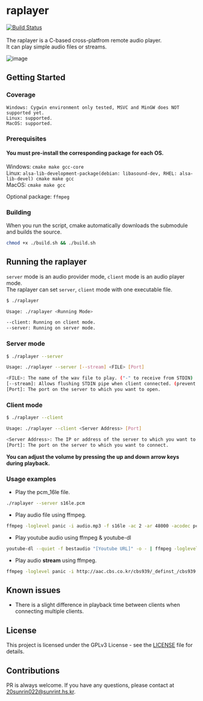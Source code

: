 # raplayer
[![Build Status](https://jenkins.hurrhnn.xyz/job/raplayer/badge/icon)](https://jenkins.hurrhnn.xyz/job/raplayer/)
<br><br>The raplayer is a C-based cross-platfrom remote audio player.<br> It can play simple audio files or streams.<br>

![image](https://user-images.githubusercontent.com/40728528/166156129-60f3a516-3f13-4391-91f9-f4166f5615f7.png)

## Getting Started

### Coverage
```
Windows: Cygwin environment only tested, MSVC and MinGW does NOT supported yet.
Linux: supported.
MacOS: supported.
```

### Prerequisites

#### You must pre-install the corresponding package for each OS.

Windows: `cmake make gcc-core`<br>
Linux: `alsa-lib-development-package(debian: libasound-dev, RHEL: alsa-lib-devel) cmake make gcc`<br>
MacOS: `cmake make gcc`<br>

Optional package: `ffmpeg`

### Building
When you run the script, cmake automatically downloads the submodule and builds the source.

```bash
chmod +x ./build.sh && ./build.sh
```

## Running the raplayer

`server` mode is an audio provider mode, `client` mode is an audio player mode. <br>
The raplayer can set `server`, `client` mode with one executable file.

```bash
$ ./raplayer 

Usage: ./raplayer <Running Mode>

--client: Running on client mode.
--server: Running on server mode.

```

### Server mode
```bash
$ ./raplayer --server

Usage: ./raplayer --server [--stream] <FILE> [Port]

<FILE>: The name of the wav file to play. ("-" to receive from STDIN)
[--stream]: Allows flushing STDIN pipe when client connected. (prevent stacking buffer)
[Port]: The port on the server to which you want to open.

```

### Client mode
```bash
$ ./raplayer --client

Usage: ./raplayer --client <Server Address> [Port]

<Server Address>: The IP or address of the server to which you want to connect.
[Port]: The port on the server to which you want to connect.

```
**You can adjust the volume by pressing the up and down arrow keys during playback.**

### Usage examples

- Play the pcm_16le file.
```bash
./raplayer --server s16le.pcm
```

- Play audio file using ffmpeg.
```bash
ffmpeg -loglevel panic -i audio.mp3 -f s16le -ac 2 -ar 48000 -acodec pcm_s16le - | ./raplayer --server -
```

- Play youtube audio using ffmpeg & youtube-dl
```bash
youtube-dl --quiet -f bestaudio "[Youtube URL]" -o - | ffmpeg -loglevel panic -i pipe: -f s16le -ac 2 -ar 48000 -acodec pcm_s16le - | ./raplayer --server -
```

- Play audio **stream** using ffmpeg.
```bash
ffmpeg -loglevel panic -i http://aac.cbs.co.kr/cbs939/_definst_/cbs939.stream/playlist.m3u8 -f s16le -ac 2 -ar 48000 -acodec pcm_s16le - | ./raplayer --server --stream -
```
## Known issues

- There is a slight difference in playback time between clients when connecting multiple clients.

## License

This project is licensed under the GPLv3 License - see the [LICENSE](https://github.com/hurrhnn/raplayer/blob/main/LICENSE) file for details.

## Contributions

PR is always welcome. If you have any questions, please contact at 20sunrin022@sunrint.hs.kr.
